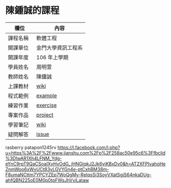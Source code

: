 # 陳鍾誠的課程

欄位       |  內容
----------|----------------------------
課程名稱   | 軟體工程
開課單位   | 金門大學資訊工程系
開課年度   | 106 年上學期
學員姓名   | 周明萱
教師姓名   | 陳鍾誠
上課教材   | [wiki](https://github.com/cccnqu/se106a/wiki)
程式範例   | [example](example)
練習作業   | [exercise](exercise)
專案作品   | [project](project)
學習筆記   | [wiki](../../wiki)
疑問解答   | [issue](https://github.com/cccnqu/se106a/issues)

rasberry
patapon1245rv
https://l.facebook.com/l.php?u=https%3A%2F%2Fwww.jianshu.com%2Fp%2F258ac50e95c6%3Ffbclid%3DIwAR1Xh4LFNM_Ydg-eYnC9rpT9QaCSoaIXyHvOdG_jHNGtqkJ2Jk6yiKBxDv0&h=AT2XFPIvahoHeZnmWoo6xWvUCt83yLGVYGn4e-ptCxhBM38m-F8umaNCttm7YPCYZEp7WoQgMy-ReIqsSi3SoyVXatSgjS64nkaDUg-ahfQBN225oE0M0p0tpFWsJhVviLataw
